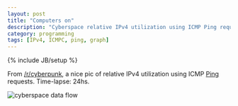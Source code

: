 ```yaml
---
layout: post
title: "Computers on"
description: "Cyberspace relative IPv4 utilization using ICMP Ping requests gif"
category: programming
tags: [IPv4, ICMPC, ping, graph]
---
```

{% include JB/setup %}


From [/r/cyberpunk](http://www.reddit.com/r/Cyberpunk/), a nice pic of relative IPv4 utilization using ICMP [Ping](http://en.wikipedia.org/wiki/Ping_networking_utility) requests. Time-lapse: 24hs. 


![cyberspace data flow](https://lh4.googleusercontent.com/-H6EFsFpGHhE/UUzAN6l80NI/AAAAAAAANEI/OcswPor3ClM/s1000-fcrop64=1,00b80000ffa2ffff/geovideo.gif)
